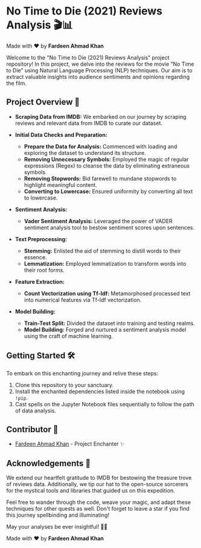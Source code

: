 # No Time to Die (2021) Reviews Analysis 🎬📊

Made with :heart: by **Fardeen Ahmad Khan**

Welcome to the "No Time to Die (2021) Reviews Analysis" project repository! In this project, we delve into the reviews for the movie "No Time to Die" using Natural Language Processing (NLP) techniques. Our aim is to extract valuable insights into audience sentiments and opinions regarding the film.

## Project Overview 🚀

- **Scraping Data from IMDB:** We embarked on our journey by scraping reviews and relevant data from IMDB to curate our dataset.

- **Initial Data Checks and Preparation:**
    - **Prepare the Data for Analysis:** Commenced with loading and exploring the dataset to understand its structure.
    - **Removing Unnecessary Symbols:** Employed the magic of regular expressions (Regex) to cleanse the data by eliminating extraneous symbols.
    - **Removing Stopwords:** Bid farewell to mundane stopwords to highlight meaningful content.
    - **Converting to Lowercase:** Ensured uniformity by converting all text to lowercase.

- **Sentiment Analysis:**
    - **Vader Sentiment Analysis:** Leveraged the power of VADER sentiment analysis tool to bestow sentiment scores upon sentences.

- **Text Preprocessing:**
    - **Stemming:** Enlisted the aid of stemming to distill words to their essence.
    - **Lemmatization:** Employed lemmatization to transform words into their root forms.

- **Feature Extraction:**
    - **Count Vectorization using Tf-Idf:** Metamorphosed processed text into numerical features via Tf-Idf vectorization.

- **Model Building:**
    - **Train-Test Split:** Divided the dataset into training and testing realms.
    - **Model Building:** Forged and nurtured a sentiment analysis model using the craft of machine learning.

## Getting Started 🛠️

To embark on this enchanting journey and relive these steps:

1. Clone this repository to your sanctuary.
2. Install the enchanted dependencies listed inside the notebook using `!pip`.
3. Cast spells on the Jupyter Notebook files sequentially to follow the path of data analysis.

## Contributor 👤

- [Fardeen Ahmad Khan](https://github.com/I-Fardeen) - Project Enchanter ✨

## Acknowledgements 🙏

We extend our heartfelt gratitude to IMDB for bestowing the treasure trove of reviews data. Additionally, we tip our hat to the open-source sorcerers for the mystical tools and libraries that guided us on this expedition.

Feel free to wander through the code, weave your magic, and adapt these techniques for other quests as well. Don't forget to leave a star if you find this journey spellbinding and illuminating!

May your analyses be ever insightful! 🌟📜

Made with :heart: by **Fardeen Ahmad Khan**
